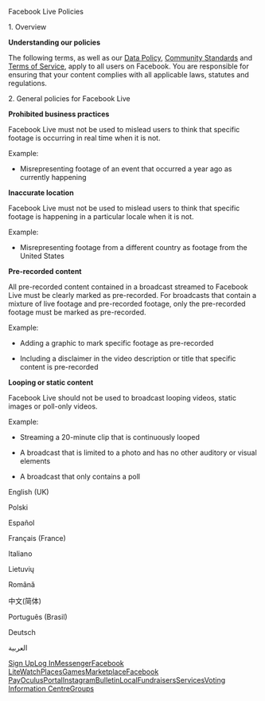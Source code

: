 Facebook Live Policies

1\. Overview

**Understanding our policies**

The following terms, as well as our [Data Policy](https://www.facebook.com/about/privacy/), [Community Standards](https://www.facebook.com/communitystandards/) and [Terms of Service](https://www.facebook.com/legal/terms), apply to all users on Facebook. You are responsible for ensuring that your content complies with all applicable laws, statutes and regulations.

2\. General policies for Facebook Live

**Prohibited business practices**

Facebook Live must not be used to mislead users to think that specific footage is occurring in real time when it is not.

Example:

*   Misrepresenting footage of an event that occurred a year ago as currently happening

**Inaccurate location**

Facebook Live must not be used to mislead users to think that specific footage is happening in a particular locale when it is not.

Example:

*   Misrepresenting footage from a different country as footage from the United States

**Pre-recorded content**

All pre-recorded content contained in a broadcast streamed to Facebook Live must be clearly marked as pre-recorded. For broadcasts that contain a mixture of live footage and pre-recorded footage, only the pre-recorded footage must be marked as pre-recorded.

Example:

*   Adding a graphic to mark specific footage as pre-recorded

*   Including a disclaimer in the video description or title that specific content is pre-recorded

**Looping or static content**

Facebook Live should not be used to broadcast looping videos, static images or poll-only videos.

Example:

*   Streaming a 20-minute clip that is continuously looped

*   A broadcast that is limited to a photo and has no other auditory or visual elements

*   A broadcast that only contains a poll

English (UK)

Polski

Español

Français (France)

Italiano

Lietuvių

Română

中文(简体)

Português (Brasil)

Deutsch

العربية

[Sign Up](https://www.facebook.com/reg/)[Log In](https://www.facebook.com/login/)[Messenger](https://l.facebook.com/l.php?u=https%3A%2F%2Fmessenger.com%2F&h=AT3ELDG6rLFIZTEDrbD5ZZAnp9CvcyYAAZN1WynZYoxdnp7EsEUH_IEhGEYb2AZoud9JTxEB9j_UIMYfAw1LVFEr90Gqj2jdoyowXhBQgYaSDgi9syT3a07Ck93CybTFUQsCE31XDSBMKTtoM-Z2OIsxQyN9kYw6k4i9Jg)[Facebook Lite](https://www.facebook.com/lite/)[Watch](https://en-gb.facebook.com/watch/)[Places](https://www.facebook.com/places/)[Games](https://www.facebook.com/games/)[Marketplace](https://www.facebook.com/marketplace/)[Facebook Pay](https://pay.facebook.com/)[Oculus](https://l.facebook.com/l.php?u=https%3A%2F%2Fwww.oculus.com%2F&h=AT3ELDG6rLFIZTEDrbD5ZZAnp9CvcyYAAZN1WynZYoxdnp7EsEUH_IEhGEYb2AZoud9JTxEB9j_UIMYfAw1LVFEr90Gqj2jdoyowXhBQgYaSDgi9syT3a07Ck93CybTFUQsCE31XDSBMKTtoM-Z2OIsxQyN9kYw6k4i9Jg)[Portal](https://portal.facebook.com/)[Instagram](https://l.facebook.com/l.php?u=https%3A%2F%2Fwww.instagram.com%2F&h=AT3ELDG6rLFIZTEDrbD5ZZAnp9CvcyYAAZN1WynZYoxdnp7EsEUH_IEhGEYb2AZoud9JTxEB9j_UIMYfAw1LVFEr90Gqj2jdoyowXhBQgYaSDgi9syT3a07Ck93CybTFUQsCE31XDSBMKTtoM-Z2OIsxQyN9kYw6k4i9Jg)[Bulletin](https://www.bulletin.com/)[Local](https://www.facebook.com/local/lists/245019872666104/)[Fundraisers](https://www.facebook.com/fundraisers/)[Services](https://www.facebook.com/biz/directory/)[Voting Information Centre](https://www.facebook.com/votinginformationcenter/?entry_point=c2l0ZQ%3D%3D)[Groups](https://www.facebook.com/groups/explore/)